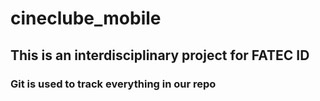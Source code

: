 # cineclube_mobile

## This is an interdisciplinary project for FATEC ID

### Git is used to track everything in our repo